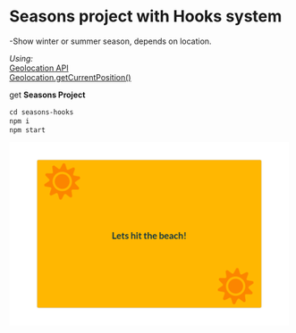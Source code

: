 # Seasons project with Hooks system

-Show winter or summer season, depends on location.<br />

_Using:_\
[Geolocation API](https://developer.mozilla.org/en-US/docs/Web/API/Geolocation_API)\
[Geolocation.getCurrentPosition()](https://developer.mozilla.org/en-US/docs/Web/API/Geolocation/getCurrentPosition)

get **Seasons Project**

```
cd seasons-hooks
npm i
npm start
```

<img src="public/img/season.png" width="500" >
